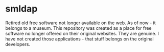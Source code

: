 # smldap
Retired old free software not longer available on the web. As of now - it belongs to a museum. This repository was created as a place for free software no longer offered on their original websites. They are genuine. I have not created those applications - that stuff belongs on the original developers.
